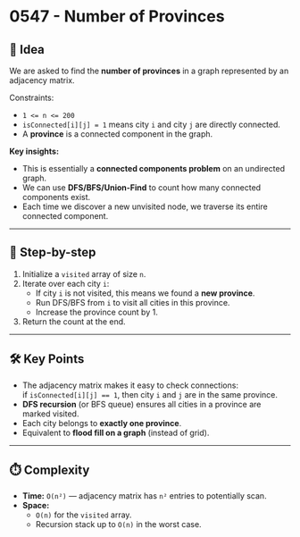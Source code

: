 # 0547 - Number of Provinces

## 🧠 Idea

We are asked to find the **number of provinces** in a graph represented by an adjacency matrix.  

Constraints:  
- `1 <= n <= 200`  
- `isConnected[i][j] = 1` means city `i` and city `j` are directly connected.  
- A **province** is a connected component in the graph.  

**Key insights:**  
- This is essentially a **connected components problem** on an undirected graph.  
- We can use **DFS/BFS/Union-Find** to count how many connected components exist.  
- Each time we discover a new unvisited node, we traverse its entire connected component.  

---

## 🔁 Step-by-step

1. Initialize a `visited` array of size `n`.  
2. Iterate over each city `i`:  
   - If city `i` is not visited, this means we found a **new province**.  
   - Run DFS/BFS from `i` to visit all cities in this province.  
   - Increase the province count by 1.  
3. Return the count at the end.  

---

## 🛠️ Key Points

- The adjacency matrix makes it easy to check connections:  
  if `isConnected[i][j] == 1`, then city `i` and `j` are in the same province.  
- **DFS recursion** (or BFS queue) ensures all cities in a province are marked visited.  
- Each city belongs to **exactly one province**.  
- Equivalent to **flood fill on a graph** (instead of grid).  

---

## ⏱️ Complexity

- **Time:** `O(n²)` — adjacency matrix has `n²` entries to potentially scan.  
- **Space:**  
  - `O(n)` for the `visited` array.  
  - Recursion stack up to `O(n)` in the worst case.  
